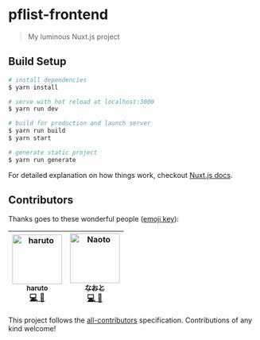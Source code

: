 # pflist-frontend

> My luminous Nuxt.js project

## Build Setup

``` bash
# install dependencies
$ yarn install

# serve with hot reload at localhost:3000
$ yarn run dev

# build for production and launch server
$ yarn run build
$ yarn start

# generate static project
$ yarn run generate
```

For detailed explanation on how things work, checkout [Nuxt.js docs](https://nuxtjs.org).

## Contributors

Thanks goes to these wonderful people ([emoji key](https://github.com/all-contributors/all-contributors#emoji-key)):

<!-- ALL-CONTRIBUTORS-LIST:START - Do not remove or modify this section -->
<!-- prettier-ignore -->
 | [<img src="https://avatars0.githubusercontent.com/haruto830" width="100px;" alt="haruto"/><br /><sub><b>haruto</b></sub>](https://github.com/haruto830)<br />[💻 🤔](#maintenance-haruto830 "Maintenance") | [<img src="https://avatars0.githubusercontent.com/nsuzuki7713" width="100px;" alt="Naoto"/><br /><sub><b>なおと</b></sub>](https://github.com/nsuzuki7713)<br />[💻 🤔](#maintenance-naoto "Maintenance")
| :---: | :---: | 
<!-- ALL-CONTRIBUTORS-LIST:END -->

This project follows the [all-contributors](https://github.com/all-contributors/all-contributors) specification. Contributions of any kind welcome!
